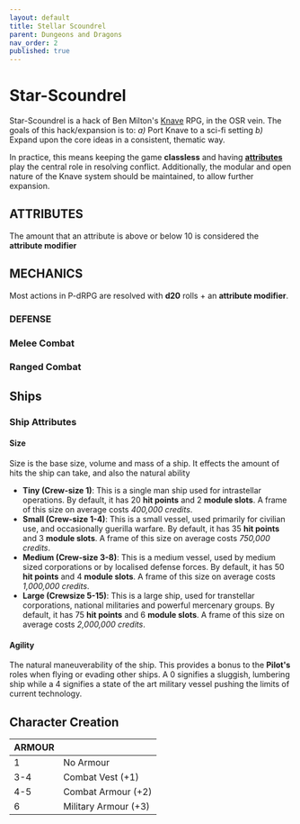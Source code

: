 ```yaml
---
layout: default
title: Stellar Scoundrel
parent: Dungeons and Dragons
nav_order: 2
published: true
---
```


# Star-Scoundrel
Star-Scoundrel is a hack of Ben Milton's [Knave](https://www.drivethrurpg.com/product/250888/Knave) RPG, in the OSR vein. The goals of this hack/expansion is to: 
*a)* Port Knave to a sci-fi setting
*b)* Expand upon the core ideas in a consistent, thematic way.

In practice, this means keeping the game __classless__ and having __[attributes](#ATTRIBUTES)__ play the central role in resolving conflict. Additionally, the modular and open nature of the Knave system should be maintained, to allow further expansion.

## ATTRIBUTES

The amount that an attribute is above or below 10 is considered the **attribute modifier**

## MECHANICS
Most actions in P-dRPG are resolved with __d20__ rolls + an __attribute modifier__.

### DEFENSE

### Melee Combat

### Ranged Combat

## Ships

### Ship Attributes

#### Size
Size is the base size, volume and mass of a ship. It effects the amount of hits the ship can take, and also the natural ability
- **Tiny (Crew-size 1)**: This is a single man ship used for intrastellar operations. By default, it has 20 **hit points** and 2 **module slots**. A frame of this size on average costs *400,000 credits*.
- **Small (Crew-size 1-4)**: This is a small vessel, used primarily for civilian use, and occasionally guerilla warfare. By default, it has 35 **hit points** and 3 **module slots**. A frame of this size on average costs *750,000 credits*.
- **Medium (Crew-size 3-8)**: This is a medium vessel, used by medium sized corporations or by localised defense forces. By default, it has 50 **hit points** and 4 **module slots**. A frame of this size on average costs *1,000,000 credits*.
- **Large (Crewsize 5-15)**: This is a large ship, used for transtellar corporations, national militaries and powerful mercenary groups. By default, it has 75 **hit points** and 6 **module slots**. A frame of this size on average costs  *2,000,000 credits*.

#### Agility
The natural maneuverability of the ship. This provides a bonus to the **Pilot's** roles when flying or evading other ships.
A 0 signifies a sluggish, lumbering ship while a 4 signifies a state of the art military vessel pushing the limits of current technology.

####

## Character Creation

| ARMOUR 	|                      	|
|--------	|----------------------	|
| 1      	| No Armour            	|
| 3-4    	|  Combat Vest (+1)    	|
|  4-5   	|  Combat Armour (+2)  	|
| 6      	| Military Armour (+3) 	|
